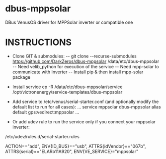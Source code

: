 # dbus-mppsolar
DBus VenusOS driver for MPPSolar inverter or compatible one

# INSTRUCTIONS

- Clone GIT & submodules:
  -- git clone --recurse-submodules https://github.com/DarkZeros/dbus-mppsolar /data/etc/dbus-mppsolar
  -- Need velib_python for execution of the service
  -- Need mpp-solar to communicate with Inverter
  -- Install pip & then install mpp-solar package

- Install service
  cp -R /data/etc/dbus-mppsolar/service /opt/victronenergy/service-templates/dbus-mppsolar

- Add service to  /etc/venus/serial-starter.conf (and optionally modify the default list to run for all cases):
...
service mppsolar        dbus-mppsolar
alias   default         gps:vedirect:mppsolar 
...

- Or add udev rule to run the service only if you connect your mppsolar inverter:

/etc/udev/rules.d/serial-starter.rules

ACTION=="add", ENV{ID_BUS}=="usb", ATTRS{idVendor}=="067b", ATTRS{serial}=="ELARb11A920",          ENV{VE_SERVICE}="mppsolar"